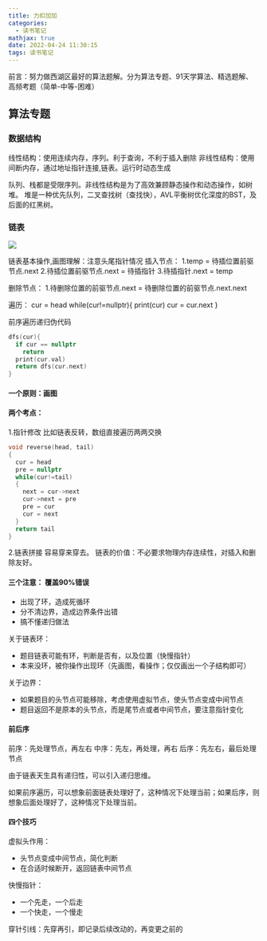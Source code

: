 ```yaml
---
title: 力扣加加
categories:
  - 读书笔记
mathjax: true
date: 2022-04-24 11:30:15
tags: 读书笔记
---
```


前言：努力做西湖区最好的算法题解。分为算法专题、91天学算法、精选题解、高频考题（简单-中等-困难）

## 算法专题
### 数据结构

线性结构：使用连续内存，序列。利于查询，不利于插入删除
非线性结构：使用间断内存，通过地址指针连接,链表。运行时动态生成

队列、栈都是受限序列。非线性结构是为了高效兼顾静态操作和动态操作，如树堆。
堆是一种优先队列，二叉查找树（查找快），AVL平衡树优化深度的BST，及后面的红黑树。

### 链表
![](/images/4_24_1.jpg)

链表基本操作,画图理解：注意头尾指针情况
插入节点：
1.temp = 待插位置前驱节点.next
2.待插位置前驱节点.next = 待插指针
3.待插指针.next = temp

删除节点：
1.待删除位置的前驱节点.next = 待删除位置的前驱节点.next.next

遍历：
cur = head
while(cur!=nullptr){
  print(cur)
  cur = cur.next
}

前序遍历递归伪代码
``` cpp
dfs(cur){
  if cur == nullptr
    return
  print(cur.val)
  return dfs(cur.next)
}

```
#### 一个原则：画图
#### 两个考点：
1.指针修改 
比如链表反转，数组直接遍历两两交换
``` cpp
void reverse(head, tail)
{
  cur = head
  pre = nullptr
  while(cur!=tail)
  {
    next = cur->next
    cur->next = pre
    pre = cur
    cur = next
  }
  return tail
}
```

2.链表拼接
容易穿来穿去。
链表的价值：不必要求物理内存连续性，对插入和删除友好。

#### 三个注意： 覆盖90%错误
- 出现了环，造成死循环
- 分不清边界，造成边界条件出错
- 搞不懂递归做法

关于链表环：
- 题目链表可能有环，判断是否有，以及位置（快慢指针）
- 本来没环，被你操作出现环（先画图，看操作；仅仅画出一个子结构即可）

关于边界：
- 如果题目的头节点可能移除，考虑使用虚拟节点，使头节点变成中间节点
- 题目返回不是原本的头节点，而是尾节点或者中间节点，要注意指针变化

#### 前后序
前序：先处理节点，再左右
中序：先左，再处理，再右
后序：先左右，最后处理节点

由于链表天生具有递归性，可以引入递归思维。

如果前序遍历，可以想象前面链表处理好了，这种情况下处理当前；如果后序，则想象后面处理好了，这种情况下处理当前。

#### 四个技巧
虚拟头作用：
- 头节点变成中间节点，简化判断
- 在合适时候断开，返回链表中间节点

快慢指针：
- 一个先走，一个后走
- 一个快走，一个慢走

穿针引线：先穿再引，即记录后续改动的，再变更之前的







